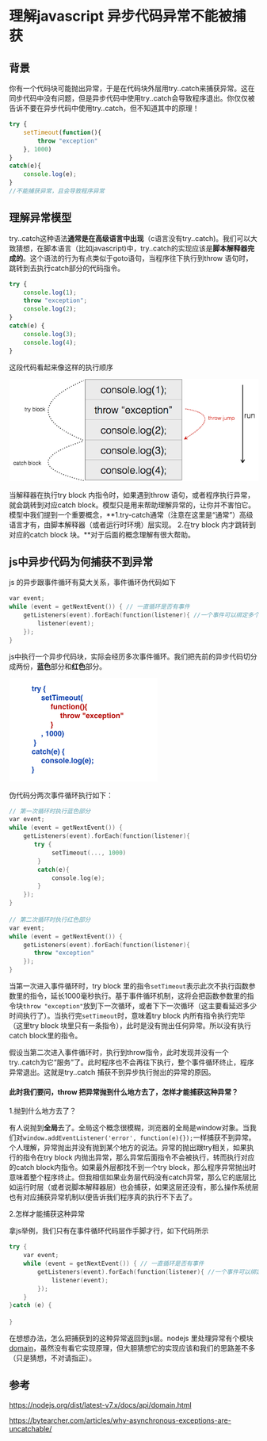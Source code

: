 # 理解javascript 异步代码异常不能被捕获

## 背景

你有一个代码块可能抛出异常，于是在代码块外层用try..catch来捕获异常。这在同步代码中没有问题，但是异步代码中使用try..catch会导致程序退出。你仅仅被告诉不要在异步代码中使用try..catch，但不知道其中的原理！

```js
try {
    setTimeout(function(){ 
        throw "exception"
    }, 1000)
}
catch(e){
    console.log(e);
}
//不能捕获异常，且会导致程序异常
```

## 理解异常模型

try..catch这种语法**通常是在高级语言中出现**（c语言没有try..catch\)。我们可以大致猜想，在脚本语言（比如javascript\)中，try..catch的实现应该是**脚本解释器完成的**。这个语法的行为有点类似于goto语句，当程序往下执行到throw 语句时，跳转到去执行catch部分的代码指令。

```js
try {
    console.log(1);
    throw "exception";
    console.log(2);
}
catch(e) {
    console.log(3);
    console.log(4);
}
```

这段代码看起来像这样的执行顺序

![](/assets/try-catch-2.png)

当解释器在执行try block 内指令时，如果遇到throw 语句，或者程序执行异常，就会跳转到对应catch block。模型只是用来帮助理解异常的，让你并不害怕它。模型中我们提到一个重要概念，**1.try-catch通常（注意在这里是“通常”）高级语言才有，由脚本解释器（或者运行时环境）层实现。 2.在try block 内才跳转到对应的catch block 块。**对于后面的概念理解有很大帮助。

#### 

## js中异步代码为何捕获不到异常

js 的异步跟事件循环有莫大关系，事件循环伪代码如下

```cpp
var event;
while (event = getNextEvent()) { // 一直循环是否有事件
    getListeners(event).forEach(function(listener){ //一个事件可以绑定多个listener，所以是循环这里！
        listener(event);
    });
}
```

js中执行一个异步代码块，实际会经历多次事件循环。我们把先前的异步代码切分成两份，**蓝色**部分和**红色**部分。

![](/assets/try-catch-splite-2.png)

伪代码分两次事件循环执行如下：

```cpp
// 第一次循环时执行蓝色部分
var event;
while (event = getNextEvent()) { 
    getListeners(event).forEach(function(listener){ 
       try {
            setTimeout(..., 1000)
        }
        catch(e){
            console.log(e);
        }
    });
}

// 第二次循环时执行红色部分
var event;
while (event = getNextEvent()) { 
    getListeners(event).forEach(function(listener){ 
       throw "exception"
    });
}
```

当第一次进入事件循环时，try block 里的指令`setTimeout`表示此次不执行函数参数里的指令，延长1000毫秒执行。基于事件循环机制，这将会把函数参数里的指令块`throw "exception"`放到下一次循环，或者下下一次循环（这主要看延迟多少时间执行了）。当执行完`setTimeout`时，意味着try block 内所有指令执行完毕（这里try block 块里只有一条指令），此时是没有抛出任何异常。所以没有执行catch block里的指令。

假设当第二次进入事件循环时，执行到throw指令，此时发现并没有一个try..catch为它“服务”了。此时程序也不会再往下执行，整个事件循环终止，程序异常退出。这就是try..catch 捕获不到异步执行抛出的异常的原因。

#### 此时我们要问，throw 把异常抛到什么地方去了，怎样才能捕获这种异常？

1.抛到什么地方去了？

有人说抛到**全局**去了。全局这个概念很模糊，浏览器的全局是window对象。当我们对`window.addEventListener('error', function(e){});`一样捕获不到异常。个人理解，异常抛出并没有抛到某个地方的说法。异常的抛出跟try相关，如果执行的指令在try block 内抛出异常，那么异常后面指令不会被执行，转而执行对应的catch block内指令。如果最外层都找不到一个try block，那么程序异常抛出时意味着整个程序终止。但我相信如果业务层代码没有catch异常，那么它的底层比如运行时层（或者说脚本解释器层）也会捕获，如果这层还没有，那么操作系统层也有对应捕获异常机制以便告诉我们程序真的执行不下去了。

2.怎样才能捕获这种异常

拿js举例，我们只有在事件循环代码层作手脚才行，如下代码所示

```cpp
try {
    var event;
    while (event = getNextEvent()) { // 一直循环是否有事件
        getListeners(event).forEach(function(listener){ //一个事件可以绑定多个listener，所以是循环这里！
            listener(event);
        });
    }
}catch (e) {
    
}
```

在想想办法，怎么把捕获到的这种异常返回到js层。nodejs 里处理异常有个模块[domain](https://nodejs.org/dist/latest-v7.x/docs/api/domain.html)，虽然没有看它实现原理，但大胆猜想它的实现应该和我们的思路差不多（只是猜想，不对请指正）。



## 参考

https://nodejs.org/dist/latest-v7.x/docs/api/domain.html

https://bytearcher.com/articles/why-asynchronous-exceptions-are-uncatchable/

